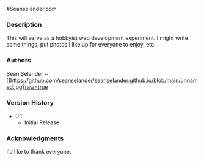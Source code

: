 #Seanselander.com

### Description
This will serve as a hobbyist web development experiment. I might write some things, put photos I like up for everyone to enjoy, etc.

### Authors
Sean Selander
~[]https://github.com/seanselander/seanselander.github.io/blob/main/unnamed.jpg?raw=true

### Version History
* 0.1
    * Initial Release

### Acknowledgments

I'd like to thank everyone.
